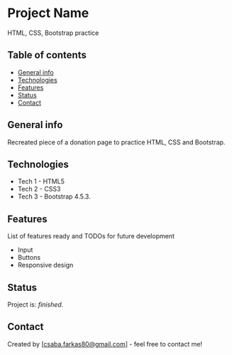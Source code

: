 # Project Name
HTML, CSS, Bootstrap practice

## Table of contents
* [General info](#general-info)
* [Technologies](#technologies)
* [Features](#features)
* [Status](#status)
* [Contact](#contact)

## General info
Recreated piece of a donation page to practice HTML, CSS and Bootstrap.

## Technologies
* Tech 1 - HTML5
* Tech 2 - CSS3
* Tech 3 - Bootstrap 4.5.3.

## Features
List of features ready and TODOs for future development
* Input
* Buttons
* Responsive design

## Status
Project is: _finished_.

## Contact
Created by [csaba.farkas80@gmail.com] - feel free to contact me!
